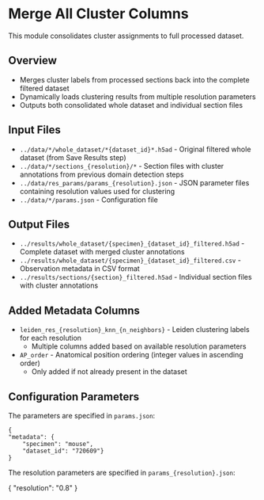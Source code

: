 # Merge All Cluster Columns

This module consolidates cluster assignments to full processed dataset. 

## Overview
- Merges cluster labels from processed sections back into the complete filtered dataset
- Dynamically loads clustering results from multiple resolution parameters
- Outputs both consolidated whole dataset and individual section files

## Input Files
- `../data/*/whole_dataset/*{dataset_id}*.h5ad` - Original filtered whole dataset (from Save Results step)
- `../data/*/sections_{resolution}/*` - Section files with cluster annotations from previous domain detection steps
- `../data/res_params/params_{resolution}.json` - JSON parameter files containing resolution values used for clustering
- `../data/*/params.json` - Configuration file

## Output Files
- `../results/whole_dataset/{specimen}_{dataset_id}_filtered.h5ad` - Complete dataset with merged cluster annotations
- `../results/whole_dataset/{specimen}_{dataset_id}_filtered.csv` - Observation metadata in CSV format
- `../results/sections/{section}_filtered.h5ad` - Individual section files with cluster annotations

## Added Metadata Columns
- `leiden_res_{resolution}_knn_{n_neighbors}` - Leiden clustering labels for each resolution
  - Multiple columns added based on available resolution parameters
- `AP_order` - Anatomical position ordering (integer values in ascending order)
  - Only added if not already present in the dataset

## Configuration Parameters

The parameters are specified in `params.json`:

    {
    "metadata": {
        "specimen": "mouse",
        "dataset_id": "720609"}
    }

The resolution parameters are specified in `params_{resolution}.json`:

{
    "resolution": "0.8"
}

